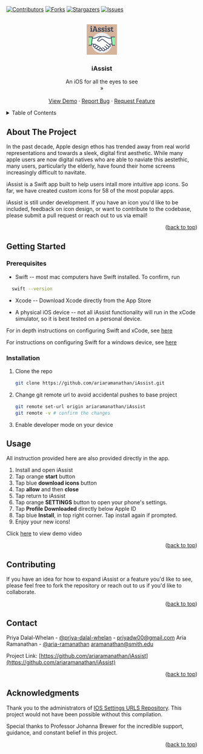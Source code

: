 <!-- Improved compatibility of back to top link: See: https://github.com/othneildrew/Best-README-Template/pull/73 -->
<a id="readme-top"></a>
<!--
*** Thanks for checking out the Best-README-Template. If you have a suggestion
*** that would make this better, please fork the repo and create a pull request
*** or simply open an issue with the tag "enhancement".
*** Don't forget to give the project a star!
*** Thanks again! Now go create something AMAZING! :D
-->



<!-- PROJECT SHIELDS -->
<!--
*** I'm using markdown "reference style" links for readability.
*** Reference links are enclosed in brackets [ ] instead of parentheses ( ).
*** See the bottom of this document for the declaration of the reference variables
*** for contributors-url, forks-url, etc. This is an optional, concise syntax you may use.
*** https://www.markdownguide.org/basic-syntax/#reference-style-links
-->
[![Contributors][contributors-shield]][contributors-url]
[![Forks][forks-shield]][forks-url]
[![Stargazers][stars-shield]][stars-url]
[![Issues][issues-shield]][issues-url]
<!-- [![project_license][license-shield]][license-url] --> 
<!-- [![LinkedIn][linkedin-shield]][linkedin-url]--> 



<!-- PROJECT LOGO -->
<br />
<div align="center">
  <a href="https://github.com/ariaramanathan/iAssist">
    <img src="iAssistApp/iAssistApp/Assets.xcassets/AppIcon.appiconset/iAssist (1).png" alt="Logo" width="80" height="80">
  </a>

<h3 align="center">iAssist</h3>

  <p align="center">
    An iOS for all the eyes to see 
    <br />
    »</strong></a>
    <br />
    <br />
    <a href="https://youtube.com/shorts/nSaJY9qA2BA">View Demo</a>
    &middot;
    <a href="https://github.com/ariaramanathan/iAssist/issues/new?labels=bug&template=bug-report---.md">Report Bug</a>
    &middot;
    <a href="https://github.com/ariaramanathan/iAssist/issues/new?labels=enhancement&template=feature-request---.md">Request Feature</a>
  </p>
</div>



<!-- TABLE OF CONTENTS -->
<details>
  <summary>Table of Contents</summary>
  <ol>
    <li>
      <a href="#about-the-project">About The Project</a>
      <ul>
        <li><a href="#built-with">Built With</a></li>
      </ul>
    </li>
    <li>
      <a href="#getting-started">Getting Started</a>
      <ul>
        <li><a href="#prerequisites">Prerequisites</a></li>
        <li><a href="#installation">Installation</a></li>
      </ul>
    </li>
    <li><a href="#usage">Usage</a></li>
    <li><a href="#roadmap">Roadmap</a></li>
    <li><a href="#contributing">Contributing</a></li>
    <li><a href="#license">License</a></li>
    <li><a href="#contact">Contact</a></li>
    <li><a href="#acknowledgments">Acknowledgments</a></li>
  </ol>
</details>



<!-- ABOUT THE PROJECT -->
## About The Project

<!-- 
Here's a blank template to get started. To avoid retyping too much info, do a search and replace with your text editor for the following: `aramanathan`, `iAssist`, `priyadw00`, `priya-dalal-whelan`, `@gmail.com`, `priyadw00`, `iAssist`, `project_description`, `project_license`
--> 

In the past decade, Apple design ethos has trended away from real world representations and towards a sleek, digital first aesthetic.  While many apple users are now digital natives who are able to naviate this aestethic, many users, particularly the elderly, have found their home screens increasingly difficult to navitate. 

iAssist is  a Swift app built to help users intall more intuitive app icons. So far, we have created custom icons for 58 of the most popular apps. 

iAssist is still under development. If you have an icon you'd like to be included, feedback on icon design, or want to contribute to the codebase, please submit a pull request or reach out to us via email! 

<p align="right">(<a href="#readme-top">back to top</a>)</p>


<!-- GETTING STARTED -->
## Getting Started

### Prerequisites

* Swift -- most mac computers have Swift installed. To confirm, run 
 ```sh
   swift --version 
   ```

* Xcode -- Download Xcode directly from the App Store

* A physical iOS device -- not all iAssist functionality will run in the xCode simulator, so it is best tested on a personal device. 

For in depth instructions on configuring Swift and xCode, see [here](https://developer.apple.com/documentation/safari-developer-tools/installing-xcode-and-simulators)

For instructions on configuring Swift for a windows device, see [here](https://www.swift.org/blog/swift-on-windows/)


### Installation

1. Clone the repo
   ```sh
   git clone https://github.com/ariaramanathan/iAssist.git
   ```
2. Change git remote url to avoid accidental pushes to base project
   ```sh
   git remote set-url origin ariaramanathan/iAssist
   git remote -v # confirm the changes
   ```
3. Enable developer mode on your device 

<!-- help what else do you need to do -- certifications??>

<p align="right">(<a href="#readme-top">back to top</a>)</p>


<!-- USAGE EXAMPLES -->
## Usage

All instruction provided here are also provided directly in the app. 

1. Install and open iAssist 
2. Tap orange **start** button 
3. Tap blue **download icons** button 
4. Tap **allow** and then **close** 
5. Tap return to iAssist 
6. Tap orange **SETTINGS** button to open your phone's settings.                
7. Tap **Profile Downloaded** directly below Apple ID
8. Tap blue **Install**, in top right corner. Tap install again if prompted. 
9. Enjoy your new icons!       

Click [here](https://youtube.com/shorts/nSaJY9qA2BA?feature=share) to view demo video 


<p align="right">(<a href="#readme-top">back to top</a>)</p>


<!-- CONTRIBUTING -->
## Contributing

If you have an idea for how to expand iAssist or a feature you'd like to see, please feel free to fork the repository or reach out to us if you'd like to collaborate. 

<p align="right">(<a href="#readme-top">back to top</a>)</p>

<!-- CONTACT -->
## Contact

Priya Dalal-Whelan - [@priya-dalal-whelan](https://www.linkedin.com/in/priya-dalal-whelan/) - priyadw00@gmail.com 
Aria Ramanathan - [@aria-ramanathan](https://www.linkedin.com/in/aria-ramanathan/) aramanathan@smith.edu 


Project Link: [https://github.com/ariaramanathan/iAssist](https://github.com/ariaramanathan/iAssist)

<p align="right">(<a href="#readme-top">back to top</a>)</p>



<!-- ACKNOWLEDGMENTS -->
## Acknowledgments


Thank you to the administrators of [IOS Settings URLS Repository](https://github.com/FifiTheBulldog/ios-settings-urls). This project would not have been possible without this compilation. 

Special thanks to Professor Johanna Brewer for the incredible support, guidance, and constant belief in this project. 


<p align="right">(<a href="#readme-top">back to top</a>)</p>



<!-- MARKDOWN LINKS & IMAGES -->
<!-- https://www.markdownguide.org/basic-syntax/#reference-style-links --> 
[contributors-shield]: https://img.shields.io/github/contributors/ariaramanathan/iAssist.svg?style=for-the-badge
[contributors-url]: https://github.com/ariaramanathan/iAssist/graphs/contributors
[forks-shield]: https://img.shields.io/github/forks/ariaramanathan/iAssist.svg?style=for-the-badge
[forks-url]: https://github.com/ariaramanathan/iAssist/network/members
[stars-shield]: https://img.shields.io/github/stars/ariaramanathan/iAssist.svg?style=for-the-badge
[stars-url]: https://github.com/ariaramanathan/iAssist/stargazers
[issues-shield]: https://img.shields.io/github/issues/ariaramanathan/iAssist.svg?style=for-the-badge
[issues-url]: https://github.com/ariaramanathan/iAssist/issues
[license-shield]: https://img.shields.io/github/license/ariaramanathan/iAssist.svg?style=for-the-badge
[license-url]: https://github.com/ariaramanathan/iAssist/blob/master/LICENSE.txt
[linkedin-shield]: https://img.shields.io/badge/-LinkedIn-black.svg?style=for-the-badge&logo=linkedin&colorB=555
[linkedin-url]: https://linkedin.com/in/priya-dalal-whelan
<!-- [product-screenshot]: iAssistApp/iAssistApp/Assets.xcassets/AppIcon.appiconset/iAssist (1).png --> 
[Next.js]: https://img.shields.io/badge/next.js-000000?style=for-the-badge&logo=nextdotjs&logoColor=white
[Next-url]: https://nextjs.org/
[React.js]: https://img.shields.io/badge/React-20232A?style=for-the-badge&logo=react&logoColor=61DAFB
[React-url]: https://reactjs.org/
[Vue.js]: https://img.shields.io/badge/Vue.js-35495E?style=for-the-badge&logo=vuedotjs&logoColor=4FC08D
[Vue-url]: https://vuejs.org/
[Angular.io]: https://img.shields.io/badge/Angular-DD0031?style=for-the-badge&logo=angular&logoColor=white
[Angular-url]: https://angular.io/
[Svelte.dev]: https://img.shields.io/badge/Svelte-4A4A55?style=for-the-badge&logo=svelte&logoColor=FF3E00
[Svelte-url]: https://svelte.dev/
[Laravel.com]: https://img.shields.io/badge/Laravel-FF2D20?style=for-the-badge&logo=laravel&logoColor=white
[Laravel-url]: https://laravel.com
[Bootstrap.com]: https://img.shields.io/badge/Bootstrap-563D7C?style=for-the-badge&logo=bootstrap&logoColor=white
[Bootstrap-url]: https://getbootstrap.com
[JQuery.com]: https://img.shields.io/badge/jQuery-0769AD?style=for-the-badge&logo=jquery&logoColor=white
[JQuery-url]: https://jquery.com 